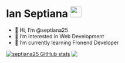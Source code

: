 # Ian Septiana <img src="https://ik.imagekit.io/n0t5masg5jg/persona/ezgif.com-gif-maker__3__h3nyy_q_V.gif?ik-sdk-version=javascript-1.4.3&updatedAt=1648714821182" height="30"/>

- 👋 Hi, I’m @septiana25
- 👀 I’m interested in Web Development
- 🌱 I’m currently learning Fronend Developer

[![septiana25 GitHub stats](https://github-readme-stats.vercel.app/api?username=septiana25)](https://github.com/septiana25/github-readme-stats) <a href="https://github.com/septiana25"><img align="top" src="https://github-readme-stats.vercel.app/api/top-langs/?username=septiana25&layout=compact&theme=buefy&hide_border=true" /></a>

<!---
septiana25/septiana25 is a ✨ special ✨ repository because its `README.md` (this file) appears on your GitHub profile.
You can click the Preview link to take a look at your changes.
--->
